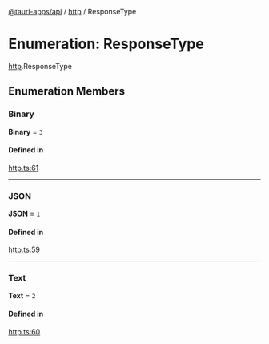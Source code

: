 [@tauri-apps/api](../README.md) / [http](../modules/http.md) / ResponseType

# Enumeration: ResponseType

[http](../modules/http.md).ResponseType

## Enumeration Members

### Binary

 **Binary** = ``3``

#### Defined in

[http.ts:61](https://github.com/tauri-apps/tauri/blob/679abc6/tooling/api/src/http.ts#L61)

___

### JSON

 **JSON** = ``1``

#### Defined in

[http.ts:59](https://github.com/tauri-apps/tauri/blob/679abc6/tooling/api/src/http.ts#L59)

___

### Text

 **Text** = ``2``

#### Defined in

[http.ts:60](https://github.com/tauri-apps/tauri/blob/679abc6/tooling/api/src/http.ts#L60)
